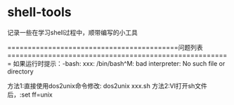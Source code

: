 # shell-tools
记录一些在学习shell过程中，顺带编写的小工具

==========================================问题列表=======================================================
如果运行时提示：-bash: xxx: /bin/bash^M: bad interpreter: No such file or directory

方法1:直接使用dos2unix命令修改: dos2unix xxx.sh
方法2:VI打开sh文件后，:set ff=unix
